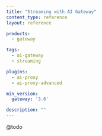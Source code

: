 ```yaml
---
title: "Streaming with AI Gateway"
content_type: reference
layout: reference

products:
  - gateway

tags:
  - ai-gateway
  - streaming

plugins:
  - ai-proxy
  - ai-proxy-advanced

min_version:
  gateway: '3.6'

description: ""
---
```


@todo
